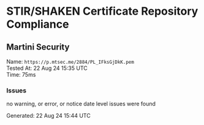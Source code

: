 # STIR/SHAKEN Certificate Repository Compliance

## Martini Security

Name: `https://p.mtsec.me/2884/PL_IFksGjDkK.pem`\
Tested At: 22 Aug 24 15:35 UTC\
Time: 75ms

### Issues

no warning, or error, or notice date level issues were found

Generated: 22 Aug 24 15:44 UTC